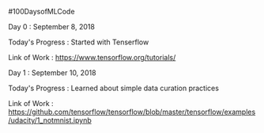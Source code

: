 #100DaysofMLCode

Day 0 : September 8, 2018

Today's Progress : Started with Tenserflow

Link of Work : https://www.tensorflow.org/tutorials/  

Day 1 : September 10, 2018

Today's Progress : Learned about simple data curation practices

Link of Work : https://github.com/tensorflow/tensorflow/blob/master/tensorflow/examples/udacity/1_notmnist.ipynb
